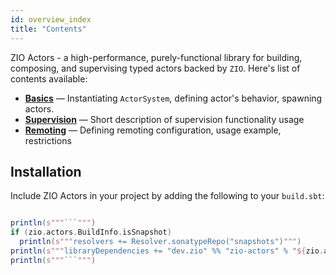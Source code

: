 ```yaml
---
id: overview_index
title: "Contents"
---
```


ZIO Actors - a high-performance, purely-functional library for building, composing, and supervising typed actors backed by `ZIO`.
Here's list of contents available:

 - **[Basics](basics.md)** — Instantiating `ActorSystem`, defining actor's behavior, spawning actors.
 - **[Supervision](supervision.md)** — Short description of supervision functionality usage
 - **[Remoting](remoting.md)** — Defining remoting configuration, usage example, restrictions

## Installation

Include ZIO Actors in your project by adding the following to your `build.sbt`:

```scala mdoc:passthrough

println(s"""```""")
if (zio.actors.BuildInfo.isSnapshot)
  println(s"""resolvers += Resolver.sonatypeRepo("snapshots")""")
println(s"""libraryDependencies += "dev.zio" %% "zio-actors" % "${zio.actors.BuildInfo.version}"""")
println(s"""```""")

```